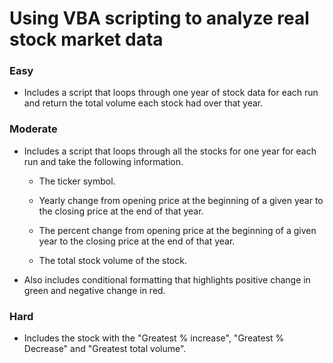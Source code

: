 # Using VBA scripting to analyze real stock market data

### Easy

* Includes a script that loops through one year of stock data for each run and return the total volume each stock had over that year.

### Moderate

* Includes a script that loops through all the stocks for one year for each run and take the following information.

  * The ticker symbol.

  * Yearly change from opening price at the beginning of a given year to the closing price at the end of that year.

  * The percent change from opening price at the beginning of a given year to the closing price at the end of that year.

  * The total stock volume of the stock.

* Also includes conditional formatting that highlights positive change in green and negative change in red.

### Hard

* Includes the stock with the "Greatest % increase", "Greatest % Decrease" and "Greatest total volume".